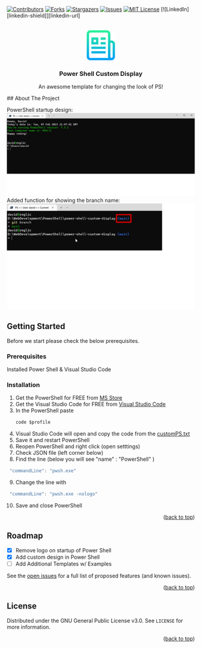 
<a name="readme-top"></a>

[![Contributors][contributors-shield]][contributors-url]
[![Forks][forks-shield]][forks-url]
[![Stargazers][stars-shield]][stars-url]
[![Issues][issues-shield]][issues-url]
[![MIT License][license-shield]][license-url]
[![LinkedIn][linkedin-shield]][linkedin-url]



<!-- PROJECT LOGO -->
<br />
<div align="center">
  <a href="https://github.com/Daichisan/power-shell-custom-display">
    <img src="images/logo.png" alt="Logo" width="80" height="80">
  </a>

  <h3 align="center">Power Shell Custom Display</h3>

  <p align="center">
    An awesome template for changing the look of PS!
    <br />
  </p>
</div>
<!-- ABOUT THE PROJECT -->
## About The Project

PowerShell startup design:
[![Product Name Screen Shot][product-screenshot]](https://example.com)
Added function for showing the branch name:
[![Product Name Screen Shot][product-screenshot2]](https://example.com)

<!-- GETTING STARTED -->
## Getting Started

Before we start please check the below prerequisites.

### Prerequisites

Installed Power Shell & Visual Studio Code

### Installation


1. Get the PowerShell for FREE from [MS Store](https://apps.microsoft.com/store/detail/windows-terminal/9N0DX20HK701)
2. Get the Visual Studio Code for FREE from [Visual Studio Code](https://code.visualstudio.com/)
3. In the PowerShell paste
   ```js
   code $profile
   ```
4. Visual Studio Code will open and copy the code from the [customPS.txt](https://github.com/Daichisan/power-shell-custom-display/blob/main/customPS.txt)
5. Save it and restart PowerShell
6. Reopen PowerShell and right click (open setttings)
7. Check JSON file (left corner below)
8. Find the line (below you will see "name" : "PowerShell" )
  ```js
   "commandLine": "pwsh.exe"
   ```
9. Change the line with
  ```js
   "commandLine": "pwsh.exe -nologo"
   ```
10. Save and close PowerShell

<p align="right">(<a href="#readme-top">back to top</a>)</p>


<!-- ROADMAP -->
## Roadmap

- [x] Remove logo on startup of Power Shell
- [x] Add custom design in Power Shell
- [ ] Add Additional Templates w/ Examples

See the [open issues](https://github.com/Daichisan/power-shell-custom-display/issues) for a full list of proposed features (and known issues).

<p align="right">(<a href="#readme-top">back to top</a>)</p>

<!-- LICENSE -->
## License

Distributed under the GNU General Public License v3.0. See `LICENSE` for more information.

<p align="right">(<a href="#readme-top">back to top</a>)</p>

<!-- MARKDOWN LINKS & IMAGES -->
<!-- https://www.markdownguide.org/basic-syntax/#reference-style-links -->
[contributors-shield]: https://img.shields.io/github/contributors/Daichisan/power-shell-custom-display?style=for-the-badge
[contributors-url]: https://github.com/Daichisan/power-shell-custom-display/graphs/contributors
[forks-shield]: https://img.shields.io/github/forks/Daichisan/power-shell-custom-display.svg?style=for-the-badge
[forks-url]: https://github.com/Daichisan/power-shell-custom-display/network/members
[stars-shield]: https://img.shields.io/github/stars/Daichisan/power-shell-custom-display.svg?style=for-the-badge
[stars-url]: https://github.com/Daichisan/power-shell-custom-display/stargazers
[issues-shield]: https://img.shields.io/github/issues/Daichisan/power-shell-custom-display?style=for-the-badge
[issues-url]: https://github.com/Daichisan/power-shell-custom-display/issues
[license-shield]: https://img.shields.io/github/license/Daichisan/power-shell-custom-display.svg?style=for-the-badge
[license-url]: https://github.com/Daichisan/power-shell-custom-display/blob/main/LICENSE
[product-screenshot]: images/ps.png
[product-screenshot2]: images/ps2.png
